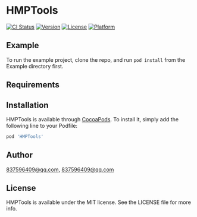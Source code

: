 # HMPTools

[![CI Status](https://img.shields.io/travis/837596409@qq.com/HMPTools.svg?style=flat)](https://travis-ci.org/837596409@qq.com/HMPTools)
[![Version](https://img.shields.io/cocoapods/v/HMPTools.svg?style=flat)](https://cocoapods.org/pods/HMPTools)
[![License](https://img.shields.io/cocoapods/l/HMPTools.svg?style=flat)](https://cocoapods.org/pods/HMPTools)
[![Platform](https://img.shields.io/cocoapods/p/HMPTools.svg?style=flat)](https://cocoapods.org/pods/HMPTools)

## Example

To run the example project, clone the repo, and run `pod install` from the Example directory first.

## Requirements

## Installation

HMPTools is available through [CocoaPods](https://cocoapods.org). To install
it, simply add the following line to your Podfile:

```ruby
pod 'HMPTools'
```

## Author

837596409@qq.com, 837596409@qq.com

## License

HMPTools is available under the MIT license. See the LICENSE file for more info.
